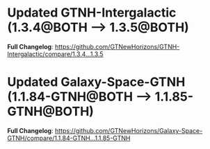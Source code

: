 # Updated GTNH-Intergalactic (1.3.4@BOTH --> 1.3.5@BOTH)
**Full Changelog**: https://github.com/GTNewHorizons/GTNH-Intergalactic/compare/1.3.4...1.3.5

# Updated Galaxy-Space-GTNH (1.1.84-GTNH@BOTH --> 1.1.85-GTNH@BOTH)
**Full Changelog**: https://github.com/GTNewHorizons/Galaxy-Space-GTNH/compare/1.1.84-GTNH...1.1.85-GTNH

